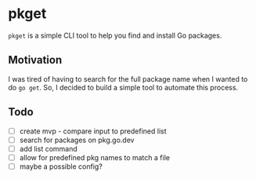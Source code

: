 # pkget

`pkget` is a simple CLI tool to help you find and install Go packages.

## Motivation

I was tired of having to search for the full package name when I wanted to do `go get`.
So, I decided to build a simple tool to automate this process.

## Todo

- [ ] create mvp - compare input to predefined list
- [ ] search for packages on pkg.go.dev
- [ ] add list command
- [ ] allow for predefined pkg names to match a file
- [ ] maybe a possible config?
